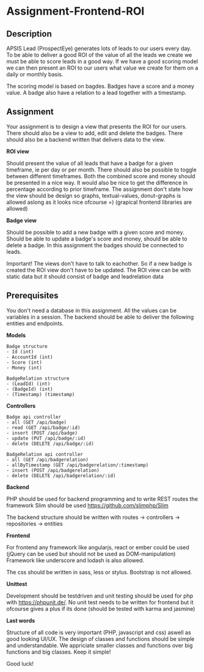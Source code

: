 # Assignment-Frontend-ROI
Description
------------------
APSIS Lead (ProspectEye) generates lots of leads to our users every day. To be able to deliver a good ROI of the value of all the leads we create we must be able to score leads in a good way. If we have a good scoring model we can then present an ROI to our users what value we create for them on a daily or monthly basis.

The scoring model is based on bagdes. Badges have a score and a money value. A badge also have a relation to a lead together with a timestamp.

Assignment
------------------
Your assignment is to design a view that presents the ROI for our users. There should also be a view to add, edit and delete the badges. There should also be a backend written that delivers data to the view.

**ROI view**

Should present the value of all leads that have a badge for a given timeframe, ie per day or per month. There should also be possible to toggle between different timeframes. Both the combined score and money should be presented in a nice way. It would also be nice to get the difference in percentage according to prior timeframe. The assignment don't state how the view should be design so graphs, textual-values, donut-graphs is allowed aslong as it looks nice ofcourse =) (grapical frontend libraries are allowed)

**Badge view**

Should be possible to add a new badge with a given score and money. Should be able to update a badge's score and money, should be able to delete a badge.
In this assignment the badges should be connected to leads.

Important!
The views don't have to talk to eachother. So if a new badge is created the ROI view don't have to be updated. The ROI view can be with static data but it should consist of badge and leadrelation data

Prerequisites
------------------
You don't need a database in this assignment. All the values can be variables in a session. The backend should be able to deliver the following entities and endpoints.

**Models**

```
Badge structure
- Id (int)
- AccountId (int)
- Score (int)
- Money (int)
```

```
BadgeRelation structure
- (LeadId) (int)
- (BadgeId) (int)
- (Timestamp) (timestamp)
```

**Controllers**

```
Badge api controller
- all (GET /api/badge)
- read (GET /api/badge/:id)
- insert (POST /api/badge)
- update (PUT /api/badge/:id)
- delete (DELETE /api/badge/:id)
```

```
BadgeRelation api controller
- all (GET /api/badgerelation)
- allByTimestamp (GET /api/badgerelation/:timestamp)
- insert (POST /api/badgerelation)
- delete (DELETE /api/badgerelation/:id)
```

**Backend**

PHP should be used for backend programming and to write REST routes the framework Slim should be used https://github.com/slimphp/Slim

The backend structure should be written with routes -> controllers -> repositories -> entities

**Frontend**

For frontend any framework like angularjs, react or ember could be used (jQuery can be used but should not be used as DOM-manipulation)
Framework like underscore and lodash is also allowed.

The css should be written in sass, less or stylus. Bootstrap is not allowed.

**Unittest**

Development should be testdriven and unit testing should be used for php with https://phpunit.de/. No unit test needs to be written for frontend but it ofcourse gives a plus if its done (should be tested with karma and jasmine)

**Last words**

Structure of all code is very important (PHP, javascript and css) aswell as good looking UI/UX. The design of classes and functions should be simple and understandable. We appriciate smaller classes and functions over big functions and big classes. Keep it simple!

Good luck!

